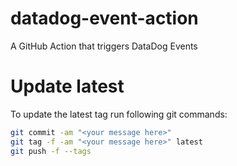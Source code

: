 # datadog-event-action
A GitHub Action that triggers DataDog Events


# Update latest

To update the latest tag run following git commands:


```bash
git commit -am "<your message here>"
git tag -f -am "<your message here>" latest
git push -f --tags
```
